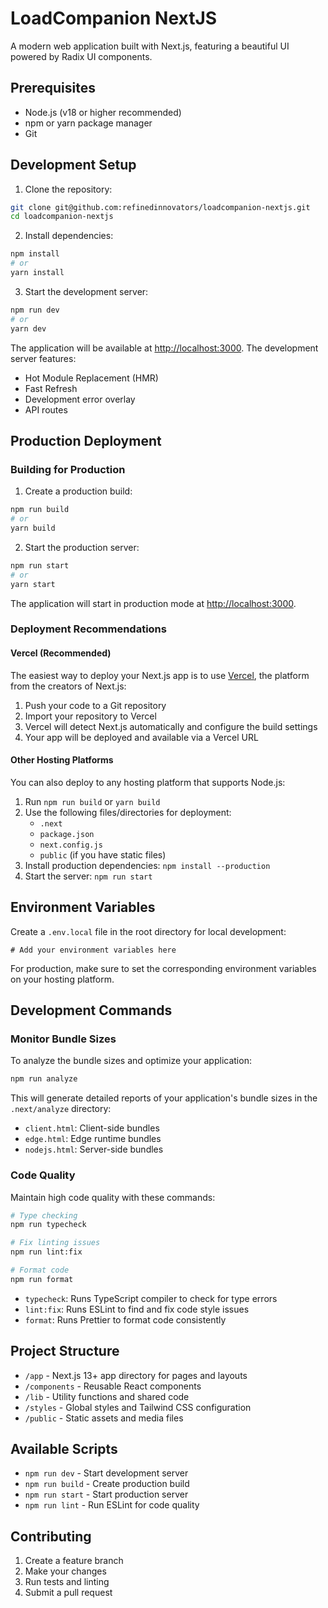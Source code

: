 # LoadCompanion NextJS

A modern web application built with Next.js, featuring a beautiful UI powered by Radix UI components.

## Prerequisites

- Node.js (v18 or higher recommended)
- npm or yarn package manager
- Git

## Development Setup

1. Clone the repository:

```bash
git clone git@github.com:refinedinnovators/loadcompanion-nextjs.git
cd loadcompanion-nextjs
```

2. Install dependencies:

```bash
npm install
# or
yarn install
```

3. Start the development server:

```bash
npm run dev
# or
yarn dev
```

The application will be available at [http://localhost:3000](http://localhost:3000). The development server features:

- Hot Module Replacement (HMR)
- Fast Refresh
- Development error overlay
- API routes

## Production Deployment

### Building for Production

1. Create a production build:

```bash
npm run build
# or
yarn build
```

2. Start the production server:

```bash
npm run start
# or
yarn start
```

The application will start in production mode at [http://localhost:3000](http://localhost:3000).

### Deployment Recommendations

#### Vercel (Recommended)

The easiest way to deploy your Next.js app is to use [Vercel](https://vercel.com), the platform from the creators of Next.js:

1. Push your code to a Git repository
2. Import your repository to Vercel
3. Vercel will detect Next.js automatically and configure the build settings
4. Your app will be deployed and available via a Vercel URL

#### Other Hosting Platforms

You can also deploy to any hosting platform that supports Node.js:

1. Run `npm run build` or `yarn build`
2. Use the following files/directories for deployment:
   - `.next`
   - `package.json`
   - `next.config.js`
   - `public` (if you have static files)
3. Install production dependencies: `npm install --production`
4. Start the server: `npm run start`

## Environment Variables

Create a `.env.local` file in the root directory for local development:

```
# Add your environment variables here
```

For production, make sure to set the corresponding environment variables on your hosting platform.

## Development Commands

### Monitor Bundle Sizes

To analyze the bundle sizes and optimize your application:

```bash
npm run analyze
```

This will generate detailed reports of your application's bundle sizes in the `.next/analyze` directory:
- `client.html`: Client-side bundles
- `edge.html`: Edge runtime bundles
- `nodejs.html`: Server-side bundles

### Code Quality

Maintain high code quality with these commands:

```bash
# Type checking
npm run typecheck

# Fix linting issues
npm run lint:fix

# Format code
npm run format
```

- `typecheck`: Runs TypeScript compiler to check for type errors
- `lint:fix`: Runs ESLint to find and fix code style issues
- `format`: Runs Prettier to format code consistently

## Project Structure

- `/app` - Next.js 13+ app directory for pages and layouts
- `/components` - Reusable React components
- `/lib` - Utility functions and shared code
- `/styles` - Global styles and Tailwind CSS configuration
- `/public` - Static assets and media files

## Available Scripts

- `npm run dev` - Start development server
- `npm run build` - Create production build
- `npm run start` - Start production server
- `npm run lint` - Run ESLint for code quality

## Contributing

1. Create a feature branch
2. Make your changes
3. Run tests and linting
4. Submit a pull request
